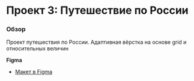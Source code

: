 # Проект 3: Путешествие по России

### Обзор
Проект путешествия по России.
Адаптивная вёрстка на основе grid и относительных величин

**Figma**

* [Макет в Figma](https://www.figma.com/file/OyRWEjU6wBwRe1hapzQoLx/Sprint-3%3A-Russia-%2F-desktop-%2B-mobile?node-id=28503%3A0)